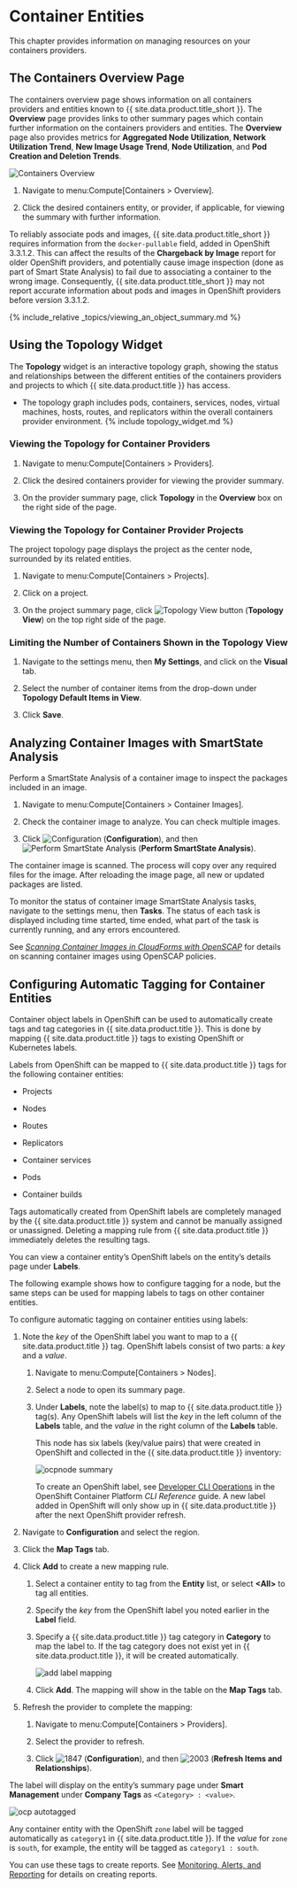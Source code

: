 # Container Entities

This chapter provides information on managing resources on your
containers providers.

## The Containers Overview Page

The containers overview page shows information on all containers
providers and entities known to {{ site.data.product.title_short }}. The **Overview**
page provides links to other summary pages which contain further
information on the containers providers and entities. The **Overview**
page also provides metrics for **Aggregated Node Utilization**,
**Network Utilization Trend**, **New Image Usage Trend**, **Node
Utilization**, and **Pod Creation and Deletion Trends**.

![Containers Overview](/images/containers-overview.png)

1.  Navigate to menu:Compute\[Containers \> Overview\].

2.  Click the desired containers entity, or provider, if applicable, for
    viewing the summary with further information.

<div class="note">

To reliably associate pods and images, {{ site.data.product.title_short }} requires
information from the `docker-pullable` field, added in OpenShift
3.3.1.2. This can affect the results of the **Chargeback by Image**
report for older OpenShift providers, and potentially cause image
inspection (done as part of Smart State Analysis) to fail due to
associating a container to the wrong image. Consequently,
{{ site.data.product.title_short }} may not report accurate information about pods
and images in OpenShift providers before version 3.3.1.2.

</div>

{% include_relative _topics/viewing_an_object_summary.md %}

## Using the Topology Widget

The **Topology** widget is an interactive topology graph, showing the
status and relationships between the different entities of the
containers providers and projects to which {{ site.data.product.title }} has access.

  - The topology graph includes pods, containers, services, nodes,
    virtual machines, hosts, routes, and replicators within the overall
    containers provider environment. {% include topology_widget.md %}

### Viewing the Topology for Container Providers

1.  Navigate to menu:Compute\[Containers \> Providers\].

2.  Click the desired containers provider for viewing the provider
    summary.

3.  On the provider summary page, click **Topology** in the **Overview**
    box on the right side of the page.

### Viewing the Topology for Container Provider Projects

The project topology page displays the project as the center node,
surrounded by its related entities.

1.  Navigate to menu:Compute\[Containers \> Projects\].

2.  Click on a project.

3.  On the project summary page, click ![Topology View
    button](/images/topologyviewbutton.png) (**Topology View**) on the
    top right side of the page.

### Limiting the Number of Containers Shown in the Topology View

1.  Navigate to the settings menu, then **My Settings**, and click on
    the **Visual** tab.

2.  Select the number of container items from the drop-down under
    **Topology Default Items in View**.

3.  Click **Save**.

## Analyzing Container Images with SmartState Analysis

Perform a SmartState Analysis of a container image to inspect the
packages included in an image.

1.  Navigate to menu:Compute\[Containers \> Container Images\].

2.  Check the container image to analyze. You can check multiple images.

3.  Click ![Configuration](/images/1847.png) (**Configuration**), and
    then ![Perform SmartState Analysis](/images/1942.png) (**Perform
    SmartState Analysis**).

The container image is scanned. The process will copy over any required
files for the image. After reloading the image page, all new or updated
packages are listed.

To monitor the status of container image SmartState Analysis tasks,
navigate to the settings menu, then **Tasks**. The status of each task
is displayed including time started, time ended, what part of the task
is currently running, and any errors encountered.

<div class="note">

See [*Scanning Container Images in CloudForms with
OpenSCAP*](https://access.redhat.com/documentation/en-us/red_hat_cloudforms/4.7/html-single/scanning_container_images_in_cloudforms_with_openscap/)
for details on scanning container images using OpenSCAP policies.

</div>

## Configuring Automatic Tagging for Container Entities

Container object labels in OpenShift can be used to automatically create
tags and tag categories in {{ site.data.product.title }}. This is done by mapping
{{ site.data.product.title }} tags to existing OpenShift or Kubernetes labels.

Labels from OpenShift can be mapped to {{ site.data.product.title }} tags for the
following container entities:

  - Projects

  - Nodes

  - Routes

  - Replicators

  - Container services

  - Pods

  - Container builds

<div class="note">

Tags automatically created from OpenShift labels are completely managed
by the {{ site.data.product.title }} system and cannot be manually assigned or
unassigned. Deleting a mapping rule from {{ site.data.product.title }} immediately
deletes the resulting tags.

</div>

You can view a container entity’s OpenShift labels on the entity’s
details page under **Labels**.

The following example shows how to configure tagging for a node, but the
same steps can be used for mapping labels to tags on other container
entities.

To configure automatic tagging on container entities using labels:

1.  Note the *key* of the OpenShift label you want to map to a
    {{ site.data.product.title }} tag. OpenShift labels consist of two parts: a *key*
    and a *value*.

    1.  Navigate to menu:Compute\[Containers \> Nodes\].

    2.  Select a node to open its summary page.

    3.  Under **Labels**, note the label(s) to map to {{ site.data.product.title }}
        tag(s). Any OpenShift labels will list the *key* in the left
        column of the **Labels** table, and the *value* in the right
        column of the **Labels** table.

        This node has six labels (key/value pairs) that were created in
        OpenShift and collected in the {{ site.data.product.title }} inventory:

        ![ocpnode summary](/images/ocpnode-summary.png)

        <div class="note">

        To create an OpenShift label, see [Developer CLI
        Operations](https://docs.openshift.com/container-platform/3.3/cli_reference/basic_cli_operations.html)
        in the OpenShift Container Platform *CLI Reference* guide. A new
        label added in OpenShift will only show up in {{ site.data.product.title }}
        after the next OpenShift provider refresh.

        </div>

2.  Navigate to **Configuration** and select the region.

3.  Click the **Map Tags** tab.

4.  Click **Add** to create a new mapping rule.

    1.  Select a container entity to tag from the **Entity** list, or
        select **\<All\>** to tag all entities.

    2.  Specify the *key* from the OpenShift label you noted earlier in
        the **Label** field.

    3.  Specify a {{ site.data.product.title }} tag category in **Category** to map
        the label to. If the tag category does not exist yet in
        {{ site.data.product.title }}, it will be created automatically.

        ![add label mapping](/images/add_label_mapping.png)

    4.  Click **Add**. The mapping will show in the table on the **Map
        Tags** tab.

5.  Refresh the provider to complete the mapping:

    1.  Navigate to menu:Compute\[Containers \> Providers\].

    2.  Select the provider to refresh.

    3.  Click ![1847](/images/1847.png) (**Configuration**), and then
        ![2003](/images/2003.png) (**Refresh Items and Relationships**).

The label will display on the entity’s summary page under **Smart
Management** under **Company Tags** as `<Category> : <value>`.

![ocp autotagged](/images/ocp-autotagged.png)

Any container entity with the OpenShift `zone` label will be tagged
automatically as `category1` in {{ site.data.product.title }}. If the *value* for
`zone` is `south`, for example, the entity will be tagged as `category1
: south`.

You can use these tags to create reports. See [Monitoring, Alerts, and
Reporting](https://access.redhat.com/documentation/en/red-hat-cloudforms/4.7/single/monitoring-alerts-and-reporting/)
for details on creating reports.
